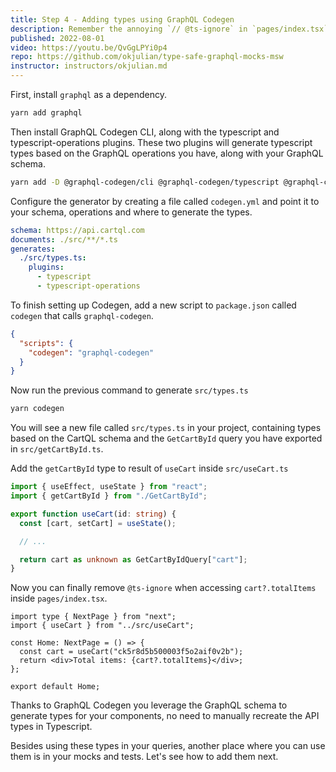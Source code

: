 ```yaml
---
title: Step 4 - Adding types using GraphQL Codegen
description: Remember the annoying `// @ts-ignore` in `pages/index.tsx`? That's because `useCart` is not type safe yet. Let's fix that using GraphQL Codegen.
published: 2022-08-01
video: https://youtu.be/QvGgLPYi0p4
repo: https://github.com/okjulian/type-safe-graphql-mocks-msw
instructor: instructors/okjulian.md
---
```


First, install `graphql` as a dependency.

```bash
yarn add graphql
```

Then install GraphQL Codegen CLI, along with the typescript and typescript-operations plugins. These two plugins will generate typescript types based on the GraphQL operations you have, along with your GraphQL schema.

```bash
yarn add -D @graphql-codegen/cli @graphql-codegen/typescript @graphql-codegen/typescript-operations
```

Configure the generator by creating a file called `codegen.yml` and point it to your schema, operations and where to generate the types.

```yml
schema: https://api.cartql.com
documents: ./src/**/*.ts
generates:
  ./src/types.ts:
    plugins:
      - typescript
      - typescript-operations
```

To finish setting up Codegen, add a new script to `package.json` called `codegen` that calls `graphql-codegen`.

```json
{
  "scripts": {
    "codegen": "graphql-codegen"
  }
}
```

Now run the previous command to generate `src/types.ts`

```bash
yarn codegen
```

You will see a new file called `src/types.ts` in your project, containing types based on the CartQL schema and the `GetCartById` query you have exported in `src/getCartById.ts`.

Add the `getCartById` type to result of `useCart` inside `src/useCart.ts`

```ts
import { useEffect, useState } from "react";
import { getCartById } from "./GetCartById";

export function useCart(id: string) {
  const [cart, setCart] = useState();

  // ...

  return cart as unknown as GetCartByIdQuery["cart"];
}
```

Now you can finally remove `@ts-ignore` when accessing `cart?.totalItems` inside `pages/index.tsx`.

```tsx
import type { NextPage } from "next";
import { useCart } from "../src/useCart";

const Home: NextPage = () => {
  const cart = useCart("ck5r8d5b500003f5o2aif0v2b");
  return <div>Total items: {cart?.totalItems}</div>;
};

export default Home;
```

Thanks to GraphQL Codegen you leverage the GraphQL schema to generate types for your components, no need to manually recreate the API types in Typescript.

Besides using these types in your queries, another place where you can use them is in your mocks and tests. Let's see how to add them next.
